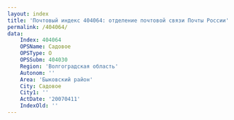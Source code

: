 ```yaml
---
layout: index
title: 'Почтовый индекс 404064: отделение почтовой связи Почты России'
permalink: /404064/
data:
    Index: 404064
    OPSName: Садовое
    OPSType: О
    OPSSubm: 404030
    Region: 'Волгоградская область'
    Autonom: ''
    Area: 'Быковский район'
    City: Садовое
    City1: ''
    ActDate: '20070411'
    IndexOld: ''
---
```

